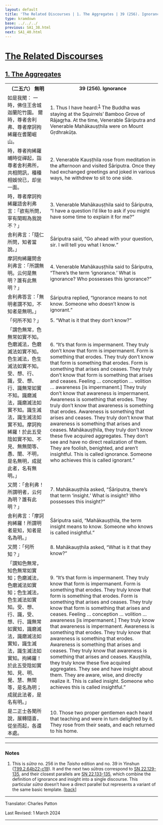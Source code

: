 ```yaml
---
layout: default
title: 'The Related Discourses | 1. The Aggregates | 39 (256). Ignorance'
type: kramdown
base: ../../../
previous: SA1_38.html
next: SA1_40.html
---
```


<h1><a href='../index.html'>The Related Discourses</a></h1>
<h2><a href='index.html'>1. The Aggregates</a></h2>

<table class="trans">
  <th class='ch'>（二五六） 無明</th>
  <th class='en'>39 (256). Ignorance</th>
  <tr>
    <td class="ch" title='t99.2.64b22'>如是我聞： 一時，佛住王舍城迦蘭陀竹園。 爾時，尊者舍利弗、尊者摩訶拘絺羅在耆闍崛山。</td>
    <td id='p1'>1. Thus I have heard:<sup id="ref1"><a href="#n1">1</a></sup> The Buddha was staying at the Squirrels’ Bamboo Grove of Rājagṛha. At the time, Venerable Śāriputra and Venerable Mahākauṣṭhila were on Mount Gṛdhrakūṭa.</td>
  </tr>
  <tr>
    <td class="ch" title='t99.2.64b24'>時，尊者拘絺羅晡時從禪起，詣尊者舍利弗所，共相問訊，種種相娛悅已，却坐一面。</td>
    <td id='p2'>2. Venerable Kauṣṭhila rose from meditation in the afternoon and visited Śāriputra. Once they had exchanged greetings and joked in various ways, he withdrew to sit to one side.</td>
  </tr>
  <tr>
    <td class="ch" title='t99.2.64b26'>時，尊者摩訶拘絺羅語舍利弗言：「欲有所問，寧有閑暇為我說不？」</td>
    <td id='p3'>3. Venerable Mahākauṣṭhila said to Śāriputra, “I have a question I’d like to ask if you might have some time to explain it for me?”</td>
  </tr>
  <tr>
    <td class="ch" title='t99.2.64b27'>舍利弗言：「隨仁所問，知者當說。」</td>
    <td>Śāriputra said, “Go ahead with your question, sir. I will tell you what I know.”</td>
  </tr>
  <tr>
    <td class="ch" title='t99.2.64b28'>摩訶拘絺羅問舍利弗言：「所謂無明。云何是無明？誰有此無明？」</td>
    <td id='p4'>4. Venerable Mahākauṣṭhila said to Śāriputra, “There’s the term ‘ignorance.’ What is ignorance? Who possesses this ignorance?”</td>
  </tr>
  <tr>
    <td class="ch" title='t99.2.64b29'>舍利弗答言：「無明者謂不知，不知者是無明。」</td>
    <td>Śāriputra replied, “Ignorance means to not know. Someone who doesn’t know is ignorant.”</td>
  </tr>
  <tr>
    <td class="ch" title='t99.2.64c1'>「何所不知？」</td>
    <td id='p5'>5. “What is it that they don’t know?”</td>
  </tr>
  <tr>
    <td class="ch" title='t99.2.64c2'>「謂色無常，色無常如實不知。色磨滅法，色磨滅法如實不知。色生滅法，色生滅法如實不知。受、想、行、識，受、想、行、識無常如實不知。識磨滅法，識磨滅法如實不知。識生滅法，識生滅法如實不知。摩訶拘絺羅！於此五受陰如實不知、不見、無無間等、愚、闇、不明，是名無明，成就此者，名有無明。」</td>
    <td id='p6'>6. “It’s that form is impermanent. They truly don’t know that form is impermanent. Form is something that erodes. They truly don’t know that form is something that erodes. Form is something that arises and ceases. They truly don’t know that form is something that arises and ceases. Feeling … conception … volition … awareness [is impermanent.] They truly don’t know that awareness is impermanent. Awareness is something that erodes. They truly don’t know that awareness is something that erodes. Awareness is something that arises and ceases. They truly don’t know that awareness is something that arises and ceases. Mahākauṣṭhila, they truly don’t know these five acquired aggregates. They don’t see and have no direct realization of them. They are foolish, benighted, and aren’t insightful. This is called ignorance. Someone who achieves this is called ignorant.”</td>
  </tr>
  <tr>
    <td class="ch" title='t99.2.64c8'>又問：「舍利弗！所謂明者，云何為明？誰有此明？」</td>
    <td id='p7'>7. Mahākauṣṭhila asked, “Śāriputra, there’s that term ‘insight.’ What is insight? Who possesses this insight?”</td>
  </tr>
  <tr>
    <td class="ch" title='t99.2.64c9'>舍利弗言：「摩訶拘絺羅！所謂明者是知，知者是名為明。」</td>
    <td>Śāriputra said, “Mahākauṣṭhila, the term insight means to know. Someone who knows is called insightful.”</td>
  </tr>
  <tr>
    <td class="ch" title='t99.2.64c11'>又問：「何所知？」</td>
    <td id='p8'>8. Mahākauṣṭhila asked, “What is it that they know?”</td>
  </tr>
  <tr>
    <td class="ch" title='t99.2.64c11'>「謂知色無常，知色無常如實知；色磨滅法，色磨滅法如實知；色生滅法，色生滅法如實知。受、想、行、識，受、想、行、識無常如實知，識磨滅法，識磨滅法如實知，識生滅法，識生滅法如實知。拘絺羅！於此五受陰如實知、見、明、覺、慧、無間等，是名為明；成就此法者，是名有明。」</td>
    <td id='p9'>9. “It’s that form is impermanent. They truly know that form is impermanent. Form is something that erodes. They truly know that form is something that erodes. Form is something that arises and ceases. They truly know that form is something that arises and ceases. Feeling … conception … volition … awareness [is impermanent.] They truly know that awareness is impermanent. Awareness is something that erodes. They truly know that awareness is something that erodes. Awareness is something that arises and ceases. They truly know that awareness is something that arises and ceases. Kauṣṭhila, they truly know these five acquired aggregates. They see and have insight about them. They are aware, wise, and directly realize it. This is called insight. Someone who achieves this is called insightful.”</td>
  </tr>
  <tr>
    <td class="ch" title='t99.2.64c17'>是二正士各聞所說，展轉隨喜，從坐而起，各還本處。</td>
    <td id='p10'>10. Those two proper gentlemen each heard that teaching and were in turn delighted by it. They rose from their seats, and each returned to his home.</td>
  </tr>
</table>

<hr/>

<h3 id="notes">Notes</h3>

<ol>
<li id="n1">This is <em>sūtra</em> no. 256 in the <cite>Taisho</cite> edition and no. 39 in Yinshun (<a href="https://cbetaonline.dila.edu.tw/zh/T02n0099_p0064b22" target="_blank">T99.2.64b22-c19</a>). It and the next two <em>sūtra</em>s correspond to <a href="https://suttacentral.net/sn22.129" target="_blank">SN 22.129-135</a>, and their closest parallels are <a href="https://suttacentral.net/sn22.133" target="_blank">SN 22.133-135</a>, which combine the definition of ignorance and insight into a single discourse. This particular <em>sūtra</em> doesn’t have a direct parallel but represents a variant of the same basic template. [<a href="#ref1">back</a>]</li>
</ol>
<hr/>

<p class="translator">Translator: Charles Patton</p>
<p class='revised'>Last Revised: 1 March 2024</p>

<hr/>